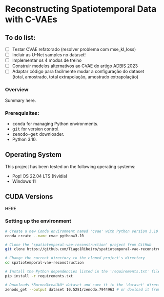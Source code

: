 # Reconstructing Spatiotemporal Data with C-VAEs 

## To do list:
- [ ] Testar CVAE refatorado (resolver problema com mse_kl_loss)
- [ ] Incluir as U-Net samples no dataset!
- [ ] Implementar os 4 modos de treino
- [ ] Construir modelos alternativos ao CVAE do artigo ADBIS 2023
- [ ] Adaptar código para facilmente mudar a configuração do dataset  
      (total, amostrado, total extrapolação, amostrado extrapolação)

### Overview

Summary here.

### Prerequisites:
- <tt>conda</tt> for managing Python environments.
- <tt>git</tt> for version control.
- <tt>zenodo-get</tt> downloader.
- Python 3.10.


## Operating System

This project has been tested on the following operating systems:

- Pop! OS 22.04 LTS (Nvidia)
- Windows 11

## CUDA Versions

HERE


### Setting up the environment
```bash
# Create a new Conda environment named 'cvae' with Python version 3.10
conda create --name cvae python=3.10  

# Clone the 'spatiotemporal-vae-reconstruction' project from GitHub
git clone https://github.com/Tiago1Ribeiro/spatiotemporal-vae-reconstruction.git

# Change the current directory to the cloned project's directory
cd spatiotemporal-vae-reconstruction

# Install the Python dependencies listed in the 'requirements.txt' file
pip install -r requirements.txt  

# Downloads *BurnedAreaUAU* dataset and save it in the 'dataset' directory
zenodo_get --output dataset 10.5281/zenodo.7944963 # or dowload it from the link below
```


